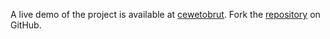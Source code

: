 A live demo of the project is available at [cewetobrut](https://cewetobrut.pages.dev).
Fork the [repository](https://github.com/untaokeroa) on GitHub.